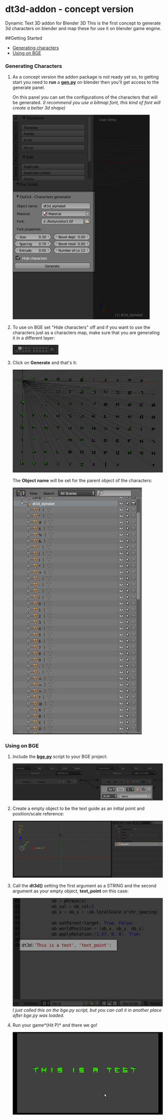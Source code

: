 dt3d-addon - concept version
==========

Dynamic Text 3D addon for Blender 3D
This is the first concept to generate 3d characters on blender and map these for use it on blender game engine.

##Getting Started

- [Generating characters](#generating-characters)
- [Using on BGE](#using-on-bge)

### Generating Characters

1. As a concept version the addon package is not ready yet so, to getting start you need to **run** a **[gen.py](https://github.com/mandax/dt3d-addon/blob/master/gen.py)** on blender then you'll get access to the generate panel.

 	On this panel you can set the configurations of the characters that will be generated.
	*(I recommend you use a bitmap font, this kind of font will create a better 3d shape)*

	![Generator Panel](img/step01.jpg)

2.  To use on BGE set "Hide characters" off and if you want to use the characters just as a characters map, make sure that you are generating it in a different layer:

    ![Different Layer](img/step03.jpg)

3. Click on **Generate** and that's it:

	![Characters Generated 3dView](img/step01.1.jpg)

    The **Object name** will be set for the parent object of the characters:

    ![Characters Generated Objects](img/step02.jpg)

### Using on BGE

1. Include the **[bge.py](https://github.com/mandax/dt3d-addon/blob/master/bge.py)** script to your BGE project:

    ![Including BGE script](img/step04.jpg)

2. Create a empty object to be the text guide as an initial point and position/scale reference:

	![Empty object](img/step04.1.jpg)

3. Call the **dt3d()** setting the first argument as a STRING and the second argument as your empty object, **text_point** on this case:

	![Calling text](img/step05.jpg)
    *I just called this on the bge.py script, but you can call it in another place after bge.py was loaded.*

4. Run your game*(Hit P)* and there we go!

	![Game run](img/step06.jpg)